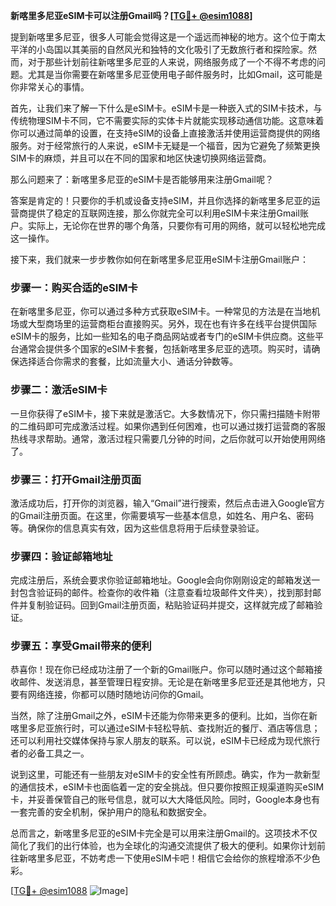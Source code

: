 **新喀里多尼亚eSIM卡可以注册Gmail吗？[[TG💪+ @esim1088](https://t.me/s/esim1088)]**

提到新喀里多尼亚，很多人可能会觉得这是一个遥远而神秘的地方。这个位于南太平洋的小岛国以其美丽的自然风光和独特的文化吸引了无数旅行者和探险家。然而，对于那些计划前往新喀里多尼亚的人来说，网络服务成了一个不得不考虑的问题。尤其是当你需要在新喀里多尼亚使用电子邮件服务时，比如Gmail，这可能是你非常关心的事情。

首先，让我们来了解一下什么是eSIM卡。eSIM卡是一种嵌入式的SIM卡技术，与传统物理SIM卡不同，它不需要实际的实体卡片就能实现移动通信功能。这意味着你可以通过简单的设置，在支持eSIM的设备上直接激活并使用运营商提供的网络服务。对于经常旅行的人来说，eSIM卡无疑是一个福音，因为它避免了频繁更换SIM卡的麻烦，并且可以在不同的国家和地区快速切换网络运营商。

那么问题来了：新喀里多尼亚的eSIM卡是否能够用来注册Gmail呢？

答案是肯定的！只要你的手机或设备支持eSIM，并且你选择的新喀里多尼亚的运营商提供了稳定的互联网连接，那么你就完全可以利用eSIM卡来注册Gmail账户。实际上，无论你在世界的哪个角落，只要你有可用的网络，就可以轻松地完成这一操作。

接下来，我们就来一步步教你如何在新喀里多尼亚用eSIM卡注册Gmail账户：

### 步骤一：购买合适的eSIM卡

在新喀里多尼亚，你可以通过多种方式获取eSIM卡。一种常见的方法是在当地机场或大型商场里的运营商柜台直接购买。另外，现在也有许多在线平台提供国际eSIM卡的服务，比如一些知名的电子商品网站或者专门的eSIM卡供应商。这些平台通常会提供多个国家的eSIM卡套餐，包括新喀里多尼亚的选项。购买时，请确保选择适合你需求的套餐，比如流量大小、通话分钟数等。

### 步骤二：激活eSIM卡

一旦你获得了eSIM卡，接下来就是激活它。大多数情况下，你只需扫描随卡附带的二维码即可完成激活过程。如果你遇到任何困难，也可以通过拨打运营商的客服热线寻求帮助。通常，激活过程只需要几分钟的时间，之后你就可以开始使用网络了。

### 步骤三：打开Gmail注册页面

激活成功后，打开你的浏览器，输入“Gmail”进行搜索，然后点击进入Google官方的Gmail注册页面。在这里，你需要填写一些基本信息，如姓名、用户名、密码等。确保你的信息真实有效，因为这些信息将用于后续登录验证。

### 步骤四：验证邮箱地址

完成注册后，系统会要求你验证邮箱地址。Google会向你刚刚设定的邮箱发送一封包含验证码的邮件。检查你的收件箱（注意查看垃圾邮件文件夹），找到那封邮件并复制验证码。回到Gmail注册页面，粘贴验证码并提交，这样就完成了邮箱验证。

### 步骤五：享受Gmail带来的便利

恭喜你！现在你已经成功注册了一个新的Gmail账户。你可以随时通过这个邮箱接收邮件、发送消息，甚至管理日程安排。无论是在新喀里多尼亚还是其他地方，只要有网络连接，你都可以随时随地访问你的Gmail。

当然，除了注册Gmail之外，eSIM卡还能为你带来更多的便利。比如，当你在新喀里多尼亚旅行时，可以通过eSIM卡轻松导航、查找附近的餐厅、酒店等信息；还可以利用社交媒体保持与家人朋友的联系。可以说，eSIM卡已经成为现代旅行者的必备工具之一。

说到这里，可能还有一些朋友对eSIM卡的安全性有所顾虑。确实，作为一款新型的通信技术，eSIM卡也面临着一定的安全挑战。但只要你按照正规渠道购买eSIM卡，并妥善保管自己的账号信息，就可以大大降低风险。同时，Google本身也有一套完善的安全机制，保护用户的隐私和数据安全。

总而言之，新喀里多尼亚的eSIM卡完全是可以用来注册Gmail的。这项技术不仅简化了我们的出行体验，也为全球化的沟通交流提供了极大的便利。如果你计划前往新喀里多尼亚，不妨考虑一下使用eSIM卡吧！相信它会给你的旅程增添不少色彩。

[[TG💪+ @esim1088](https://t.me/s/esim1088) ![Image](https://i.postimg.cc/4NQfJmqS/Snipaste-2025-05-13-00-14-12.png)]
